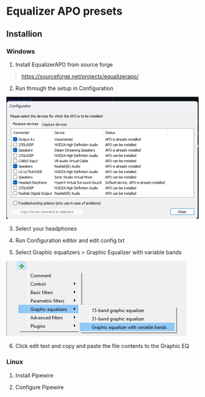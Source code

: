 # Equalizer APO presets

## Installion

### Windows
1. Install EqualizerAPO from source forge

> https://sourceforge.net/projects/equalizerapo/

2. Run through the setup in Configuration

![Image of different playback devices](./images/image.png)

3. Select your headphones

4. Run Configuration editor and edit config.txt

5. Select Graphic equalizers > Graphic Equalizer with variable bands

![options](./images/image-1.png)

6. Click edit text and copy and paste the file contents to the Graphic EQ

### Linux

1. Install Pipewire

2. Configure Pipewire






